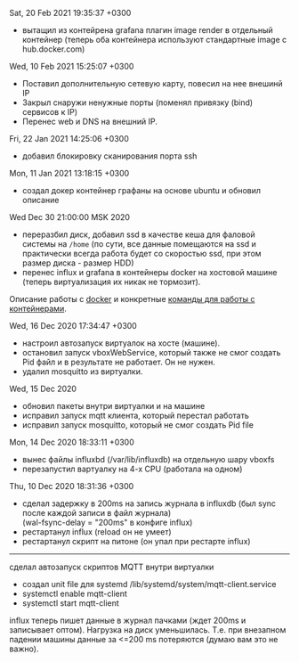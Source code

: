Sat, 20 Feb 2021 19:35:37 +0300
* вытащил из контейрена grafana плагин image render в отдельный контейнер
  (теперь оба контейнера используют стандартные image с hub.docker.com)

Wed, 10 Feb 2021 15:25:07 +0300
* Поставил дополнительную сетевую карту, повесил на нее внешинй IP
* Закрыл снаружи ненужные порты (поменял привязку (bind) сервисов к IP)
* Перенес web и DNS на внешний IP.

Fri, 22 Jan 2021 14:25:06 +0300
* добавил блокировку сканирования порта ssh

Mon, 11 Jan 2021 13:18:15 +0300
* создал докер контейнер графаны на основе ubuntu и обновил описание

Wed Dec 30 21:00:00 MSK 2020
* переразбил диск, добавил ssd в качестве кеша для фаловой системы на `/home`
  (по сути, все данные помещаются на ssd и практически всегда работа будет
  со скоростью ssd, при этом размер диска - размер HDD)
* перенес influx и grafana в контейнеры docker на хостовой машине
  (теперь виртуализация их никак не тормозит).

Описание работы с [docker](./about_docker.md) и конкретные [команды для работы
с контейнерами](./IoT.md).

Wed, 16 Dec 2020 17:34:47 +0300
* настроил автозапуск виртуалок на хосте (машине).
* остановил запуск vboxWebService, который также не смог
  создать Pid файл и в результате не работает. Он не нужен.
* удалил mosquitto из виртуалки.

Wed, 15 Dec 2020
* обновил пакеты внутри виртуалки и на машине
* исправил запуск mqtt клиента, который перестал работать
* исправил запуск mosquitto, который не смог создать Pid file

Mon, 14 Dec 2020 18:33:11 +0300

* вынес файлы influxbd (/var/lib/influxdb) на отдельную шару vboxfs
* перезапустил вартуалку на 4-х CPU (работала на одном)

Thu, 10 Dec 2020 18:31:36 +0300
* сделал задержку в 200ms на запись журнала в influxdb 
  (был sync после каждой записи в файл журнала)   
  (wal-fsync-delay = "200ms" в конфиге influx)
* рестартанул influx (reload он не умеет)
* рестартанул скрипт на питоне (он упал при рестарте influx)
---
сделал автозапуск скриптов MQTT внутри виртуалки
* создал unit file для systemd /lib/systemd/system/mqtt-client.service
* systemctl enable mqtt-client
* systemctl start mqtt-client

influx теперь пишет данные в журнал пачками (ждет 200ms и
записывает оптом). Нагрузка на диск уменьшилась.
Т.е. при внезапном падении машины данные за <=200 ms потеряются
(думаю вам это не важно).